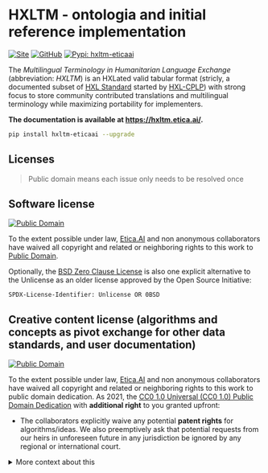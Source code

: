 # HXLTM - ontologia and initial reference implementation
[![Site](https://img.shields.io/badge/Site-hxltm.etica.ai-blue[Site] "Site")](https://hxltm.etica.ai/)
[![GitHub](https://img.shields.io/badge/GitHub-EticaAI%2Fhxltm-lightgrey?logo=github&style=social[EticaAI/hxltm] "GitHub")](https://github.com/EticaAI/hxltm)
[![Pypi: hxltm-eticaai](https://img.shields.io/badge/python%20pypi-hxltm--eticaai-brightgreen[Python] 
 "Pypi: hxltm-eticaai")](https://pypi.org/project/hxltm-eticaai/)

The _Multilingual Terminology in Humanitarian Language Exchange_
(abbreviation: _HXLTM_) is an HXLated valid tabular format (stricly, a
documented subset of [HXL Standard](https://hxlstandard.org/[HXL]) started by
[HXL-CPLP](https://github.com/HXL-CPLP)) with strong focus to store community
contributed translations and multilingual terminology while maximizing
portability for implementers.

**The documentation is available at <https://hxltm.etica.ai/>.**

```bash
pip install hxltm-eticaai --upgrade
```


<!--
---

Multilingual Terminology in Humanitarian Language Exchange (HXLTM) - Ontologia and reference implementation

Quickstart

- <https://hxltm.etica.ai/>

```bash
pip install hxltm-eticaai
```

---

(like via use of `+hxltmcli+` to export to
Excel, +++<abbr title="XML Localization Interchange File Format">XLIFF</abbr>+++,
+++<abbr title="Translation Memory eXchange">TMX</abbr>+++,
+++<abbr title="TermBase eXchange">TBX</abbr>+++,
+++<abbr title="Universal Terminology eXchange">UTX</abbr>+++, JSON, CSV,
link:archivum/[and more!]



**[monorepo split not finished] See https://github.com/EticaAI/HXL-Data-Science-file-formats/issues/25**

- <https://hxltm.etica.ai/>

```bash
pip install hxltm-eticaai
```
-->

<!--

> TODO:
> - https://github.com/darshandsoni/asciidoctor-skins
> - https://github.com/coveooss/json-schema-for-humans
> - https://github.com/ymyzk/tox-gh-actions
> - re-add UNLICENSE
> - re-add dedicated tests with tox
> - documentation with one of the following:
>   - https://docs.antora.org/ / https://antora.org/
>   - https://github.com/manoelcampos/asciidoctor-ghpages-action
> - documentation that could be localized?
>   - https://github.com/OpenRefine/OpenRefine/issues/2273#issuecomment-574415046

- https://hxltm.etica.ai
- https://eticaai.github.io/hxltm/

-->

## Licenses

> Public domain means each issue only needs to be resolved once

## Software license

[![Public Domain](https://i.creativecommons.org/p/zero/1.0/88x31.png)](UNLICENSE)

To the extent possible under law, [Etica.AI](https://github.com/EticaAI)
and non anonymous collaborators have waived all copyright and related or
neighboring rights to this work to [Public Domain](UNLICENSE).

Optionally, the [BSD Zero Clause License](https://spdx.org/licenses/0BSD.html)
is also one explicit alternative to the Unlicense as an older license approved
by the Open Source Initiative:

`SPDX-License-Identifier: Unlicense OR 0BSD`

## Creative content license (algorithms and concepts as pivot exchange for other data standards, and user documentation)

[![Public Domain](https://i.creativecommons.org/p/zero/1.0/88x31.png)](UNLICENSE)

To the extent possible under law, [Etica.AI](https://github.com/EticaAI)
and non anonymous collaborators have waived all copyright and related or
neighboring rights to this work to public domain dedication. As 2021, the
[CC0 1.0 Universal (CC0 1.0) Public Domain Dedication](https://creativecommons.org/publicdomain/zero/1.0/)
with **additional right** to you granted upfront:

- The collaborators explicitly waive any potential **patent rights** for
  algorithms/ideas. We also preemptively ask that potential requests from our
  heirs in unforeseen future in any jurisdiction be ignored by any regional or
  international court.

<details>
<summary>More context about this</summary>

This different license for creative content is mostly for lawyers who would
complain about use of Unlicense for creative content. More context (from the
point of open source) on waiving patent rigths explicitly (since no better license for
creative content do exist) is here: <https://opensource.org/faq#cc-zero>.

There is no interest by ourselves to do _patent troll_ (for monetary gain)
or allow abuse copyrights (to enforce companies, organizations, o
governments) even if:

- we directly strongly disagree
- some entity try to use us as proxy to enforce us some sort of boycott to any
  other entity.

Note that data exchange on humanitarian context, even outside global-like
war-time, already is quite complex and the need of accurate linguistic content
conversion still even more critical to not have know errors. While the idea of
stories behind cases like the "_黙殺_" ("_mokusatsu_") are disputable, the
modern tooling to deal with multilingual terminology (including used to
create dictionaries) is prone to human error.

</details>

<!--
  ## Licenses for trademarks, terms, etc
  ### Comments
-->